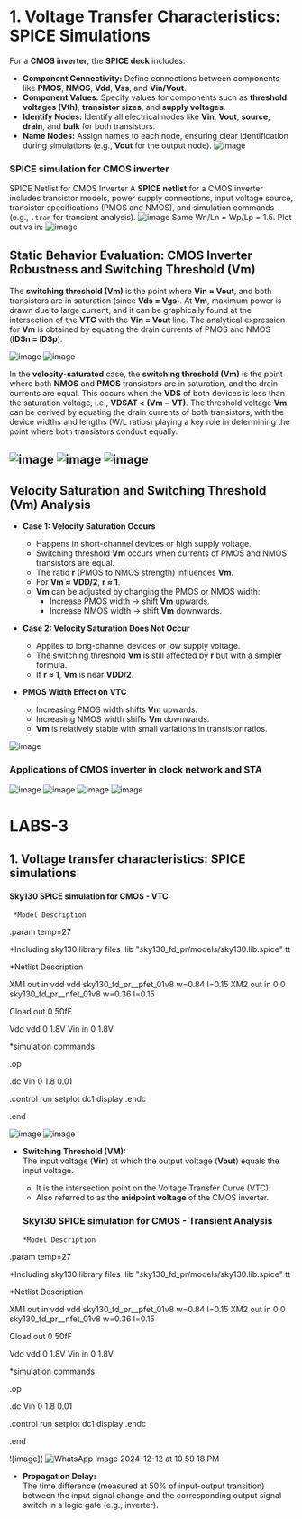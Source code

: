 # **1. Voltage Transfer Characteristics: SPICE Simulations**  
For a **CMOS inverter**, the **SPICE deck** includes:

- **Component Connectivity:** Define connections between components like **PMOS**, **NMOS**, **Vdd**, **Vss**, and **Vin/Vout**. 
- **Component Values:** Specify values for components such as **threshold voltages (Vth)**, **transistor sizes**, and **supply voltages**.
- **Identify Nodes:** Identify all electrical nodes like **Vin**, **Vout**, **source**, **drain**, and **bulk** for both transistors.
- **Name Nodes:** Assign names to each node, ensuring clear identification during simulations (e.g., **Vout** for the output node).
![image](https://github.com/manohargumma/INTRODUCTION-TO-CIRCUIT-DESIGN-AND-SPICE-SIMUATIONS/blob/931a2bdce0f0a3debb588666d832a32fe13c7fdb/DAY3/day3pics/Screenshot%20from%202025-10-16%2021-39-24.png)
### SPICE simulation for CMOS inverter
SPICE Netlist for CMOS Inverter
A **SPICE netlist** for a CMOS inverter includes transistor models, power supply connections, input voltage source, transistor specifications (PMOS and NMOS), and simulation commands (e.g., `.tran` for transient analysis).
![image](https://github.com/manohargumma/INTRODUCTION-TO-CIRCUIT-DESIGN-AND-SPICE-SIMUATIONS/blob/931a2bdce0f0a3debb588666d832a32fe13c7fdb/DAY3/day3pics/Screenshot%20from%202025-10-16%2021-39-58.png)
Same Wn/Ln = Wp/Lp = 1.5. Plot out vs in:
![image](https://github.com/manohargumma/INTRODUCTION-TO-CIRCUIT-DESIGN-AND-SPICE-SIMUATIONS/blob/931a2bdce0f0a3debb588666d832a32fe13c7fdb/DAY3/day3pics/Screenshot%20from%202025-10-16%2021-43-20.png)

## **Static Behavior Evaluation: CMOS Inverter Robustness and Switching Threshold (Vm)**  
The **switching threshold (Vm)** is the point where **Vin = Vout**, and both transistors are in saturation (since **Vds = Vgs**). At **Vm**, maximum power is drawn due to large current, and it can be graphically found at the intersection of the **VTC** with the **Vin = Vout** line. The analytical expression for **Vm** is obtained by equating the drain currents of PMOS and NMOS (**IDSn = IDSp**).

![image](https://github.com/manohargumma/INTRODUCTION-TO-CIRCUIT-DESIGN-AND-SPICE-SIMUATIONS/blob/931a2bdce0f0a3debb588666d832a32fe13c7fdb/DAY3/day3pics/Screenshot%20from%202025-10-16%2021-44-19.png)
![image](https://github.com/manohargumma/INTRODUCTION-TO-CIRCUIT-DESIGN-AND-SPICE-SIMUATIONS/blob/931a2bdce0f0a3debb588666d832a32fe13c7fdb/DAY3/day3pics/Screenshot%20from%202025-10-16%2021-44-45.png)

In the **velocity-saturated** case, the **switching threshold (Vm)** is the point where both **NMOS** and **PMOS** transistors are in saturation, and the drain currents are equal. This occurs when the **VDS** of both devices is less than the saturation voltage, i.e., **VDSAT < (Vm − VT)**. The threshold voltage **Vm** can be derived by equating the drain currents of both transistors, with the device widths and lengths (W/L ratios) playing a key role in determining the point where both transistors conduct equally.

![image](https://github.com/manohargumma/INTRODUCTION-TO-CIRCUIT-DESIGN-AND-SPICE-SIMUATIONS/blob/931a2bdce0f0a3debb588666d832a32fe13c7fdb/DAY3/day3pics/Screenshot%20from%202025-10-16%2021-45-51.png)
![image](https://github.com/manohargumma/INTRODUCTION-TO-CIRCUIT-DESIGN-AND-SPICE-SIMUATIONS/blob/931a2bdce0f0a3debb588666d832a32fe13c7fdb/DAY3/day3pics/Screenshot%20from%202025-10-16%2021-46-19.png)
![image](https://github.com/manohargumma/INTRODUCTION-TO-CIRCUIT-DESIGN-AND-SPICE-SIMUATIONS/blob/931a2bdce0f0a3debb588666d832a32fe13c7fdb/DAY3/day3pics/Screenshot%20from%202025-10-16%2021-48-04.png)
---

## Velocity Saturation and Switching Threshold (Vm) Analysis

- **Case 1: Velocity Saturation Occurs**  
  - Happens in short-channel devices or high supply voltage.  
  - Switching threshold **Vm** occurs when currents of PMOS and NMOS transistors are equal.  
  - The ratio **r** (PMOS to NMOS strength) influences **Vm**.  
  - For **Vm ≈ VDD/2**, **r ≈ 1**.  
  - **Vm** can be adjusted by changing the PMOS or NMOS width:  
    - Increase PMOS width → shift **Vm** upwards.  
    - Increase NMOS width → shift **Vm** downwards.  

- **Case 2: Velocity Saturation Does Not Occur**  
  - Applies to long-channel devices or low supply voltage.  
  - The switching threshold **Vm** is still affected by **r** but with a simpler formula.  
  - If **r ≈ 1**, **Vm** is near **VDD/2**.

- **PMOS Width Effect on VTC**  
  - Increasing PMOS width shifts **Vm** upwards.  
  - Increasing NMOS width shifts **Vm** downwards.  
  - **Vm** is relatively stable with small variations in transistor ratios.

![image](https://github.com/manohargumma/INTRODUCTION-TO-CIRCUIT-DESIGN-AND-SPICE-SIMUATIONS/blob/1007403bf643e51b75e9906e83a9e1f0188b6369/DAY3/day3pics/Screenshot%20from%202025-10-16%2021-54-58.png)
### Applications of CMOS inverter in clock network and STA
![image](https://github.com/manohargumma/INTRODUCTION-TO-CIRCUIT-DESIGN-AND-SPICE-SIMUATIONS/blob/1007403bf643e51b75e9906e83a9e1f0188b6369/DAY3/day3pics/Screenshot%20from%202025-10-16%2021-55-45.png)
![image](https://github.com/manohargumma/INTRODUCTION-TO-CIRCUIT-DESIGN-AND-SPICE-SIMUATIONS/blob/1007403bf643e51b75e9906e83a9e1f0188b6369/DAY3/day3pics/Screenshot%20from%202025-10-16%2021-56-15.png)
![image](https://github.com/manohargumma/INTRODUCTION-TO-CIRCUIT-DESIGN-AND-SPICE-SIMUATIONS/blob/1007403bf643e51b75e9906e83a9e1f0188b6369/DAY3/day3pics/Screenshot%20from%202025-10-16%2021-56-38.png)
![image](https://github.com/manohargumma/INTRODUCTION-TO-CIRCUIT-DESIGN-AND-SPICE-SIMUATIONS/blob/1007403bf643e51b75e9906e83a9e1f0188b6369/DAY3/day3pics/Screenshot%20from%202025-10-16%2021-56-44.png)
# LABS-3
## 1. Voltage transfer characteristics: SPICE simulations
#### Sky130 SPICE simulation for CMOS - VTC
     *Model Description
.param temp=27


*Including sky130 library files
.lib "sky130_fd_pr/models/sky130.lib.spice" tt


*Netlist Description


XM1 out in vdd vdd sky130_fd_pr__pfet_01v8 w=0.84 l=0.15
XM2 out in 0 0 sky130_fd_pr__nfet_01v8 w=0.36 l=0.15


Cload out 0 50fF

Vdd vdd 0 1.8V
Vin in 0 1.8V

*simulation commands

.op

.dc Vin 0 1.8 0.01

.control
run
setplot dc1
display
.endc

.end

        
![image](https://github.com/manohargumma/INTRODUCTION-TO-CIRCUIT-DESIGN-AND-SPICE-SIMUATIONS/blob/adf92648afa74771e56fa76a69d2d8d43c95923c/DAY3/day3pics/Screenshot%20from%202025-10-16%2022-21-12.png)
![image](https://github.com/manohargumma/INTRODUCTION-TO-CIRCUIT-DESIGN-AND-SPICE-SIMUATIONS/blob/adf92648afa74771e56fa76a69d2d8d43c95923c/DAY3/day3pics/Screenshot%20from%202025-10-16%2022-21-32.png)
- **Switching Threshold (VM):**  
  The input voltage (**Vin**) at which the output voltage (**Vout**) equals the input voltage.  
  - It is the intersection point on the Voltage Transfer Curve (VTC).  
  - Also referred to as the **midpoint voltage** of the CMOS inverter.

  ### Sky130 SPICE simulation for CMOS - Transient Analysis
      *Model Description
.param temp=27


*Including sky130 library files
.lib "sky130_fd_pr/models/sky130.lib.spice" tt


*Netlist Description


XM1 out in vdd vdd sky130_fd_pr__pfet_01v8 w=0.84 l=0.15
XM2 out in 0 0 sky130_fd_pr__nfet_01v8 w=0.36 l=0.15


Cload out 0 50fF

Vdd vdd 0 1.8V
Vin in 0 1.8V

*simulation commands

.op

.dc Vin 0 1.8 0.01

.control
run
setplot dc1
display
.endc

.end

  ![image](
  ![WhatsApp Image 2024-12-12 at 10 59 18 PM](https://github.com/user-attachments/assets/7a95401c-8491-4a4d-ac4f-b3cc1dc7ebc5)
- **Propagation Delay:**  
  The time difference (measured at 50% of input-output transition) between the input signal change and the corresponding output signal switch in a logic gate (e.g., inverter).
